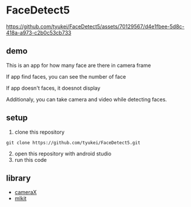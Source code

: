 # FaceDetect5


https://github.com/tyukei/FaceDetect5/assets/70129567/d4e1fbee-5d8c-418a-a973-c2b0c53cb733


## demo
This is an app for how many face are there in camera frame

If app find faces, you can see the number of face

If app doesn't faces, it doesnot display

Additionaly, you can take camera and video while detecting faces.

## setup
1. clone this repository
```
git clone https://github.com/tyukei/FaceDetect5.git
```
2. open this repository with android studio
3. run this code


## library
- [cameraX](https://developer.android.com/codelabs/camerax-getting-started#0)
- [mlkit](https://developers.google.com/ml-kit/vision/face-detection/android)

